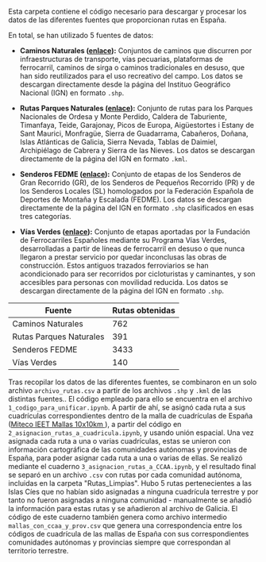 Esta carpeta contiene el código necesario para descargar y procesar los datos de las diferentes fuentes que proporcionan rutas en España. 

En total, se han utilizado 5 fuentes de datos:

- **Caminos Naturales ([enlace](https://centrodedescargas.cnig.es/CentroDescargas/caminos-naturales)):** Conjuntos de caminos que discurren por infraestructuras de transporte, vías pecuarias, plataformas de ferrocarril, caminos de sirga o caminos tradicionales en desuso, que han sido reutilizados para el uso recreativo del campo. Los datos se descargan directamente desde la página del Instituo Geográfico Nacional (IGN) en formato ``.shp``.

- **Rutas Parques Naturales ([enlace](https://centrodedescargas.cnig.es/CentroDescargas/rutas-parques-nacionales)):** Conjunto de rutas para los Parques Nacionales de Ordesa y Monte Perdido, Caldera de Taburiente, Timanfaya, Teide, Garajonay, Picos de Europa, Aigüestortes i Estany de Sant Maurici, Monfragüe, Sierra de Guadarrama, Cabañeros, Doñana, Islas Atlánticas de Galicia, Sierra Nevada, Tablas de Daimiel, Archipiélago de Cabrera y Sierra de las Nieves. Los datos se descargan directamente de la página del IGN en formato ``.kml``.

- **Senderos FEDME ([enlace](https://centrodedescargas.cnig.es/CentroDescargas/senderos-fedme)):** Conjunto de etapas de los Senderos de Gran Recorrido (GR), de los Senderos de Pequeños Recorrido (PR) y de los Senderos Locales (SL) homologados por la Federación Española de Deportes de Montaña y Escalada (FEDME). Los datos se descargan directamente de la página del IGN en formato ``.shp`` clasificados en esas tres categorías.

- **Vías Verdes ([enlace](https://centrodedescargas.cnig.es/CentroDescargas/vias-verdes)):** Conjunto de etapas aportadas por la Fundación de Ferrocarriles Españoles mediante su Programa Vías Verdes, desarrolladas a partir de líneas de ferrocarril en desuso o que nunca llegaron a prestar servicio por quedar inconclusas las obras de construcción. Estos antiguos trazados ferroviarios se han acondicionado para ser recorridos por cicloturistas y caminantes, y son accesibles para personas con movilidad reducida. Los datos se descargan directamente de la página del IGN en formato ``.shp``.


| Fuente | Rutas obtenidas |
|----------|----------|
| Caminos Naturales    | 762   |
| Rutas Parques Naturales    | 391   |
| Senderos FEDME    | 3433  |
| Vías Verdes    | 140   |

Tras recopilar los datos de las diferentes fuentes, se combinaron en un solo archivo ``archivo_rutas.csv`` a partir de los archivos ``.shp`` y ``.kml`` de las distintas fuentes.. El código empleado para ello se encuentra en el archivo ``1_codigo_para_unificar.ipynb``. 
A partir de ahí, se asignó cada ruta a sus cuadrículas correspondientes dentro de la malla de cuadrículas de España ([Miteco IEET Mallas 10x10km
](https://www.miteco.gob.es/es/biodiversidad/temas/inventarios-nacionales/inventario-especies-terrestres/inventario-nacional-de-biodiversidad/bdn-ieet-default.html)), a partir del código en ``2_asignacion_rutas_a_cuadricula.ipynb``, y usando unión espacial.
Una vez asignada cada ruta a una o varias cuadrículas, estas se unieron con información cartográfica de las comunidades autónomas y provincias de España, para poder asignar cada ruta a una o varias de ellas. Se realizó mediante el cuaderno ``3_asignacion_rutas_a_CCAA.ipynb``, y el resultado final se separó en un archivo ``.csv`` con rutas por cada comunidad autónoma, incluidas en la carpeta "Rutas_Limpias". Hubo 5 rutas pertenecientes a las Islas Cíes que no habían sido asignadas a ninguna cuadrícula terrestre y por tanto no fueron asignadas a ninguna comunidad - manualmente se añadió la información para estas rutas y se añadieron al archivo de Galicia. El código de este cuaderno también genera como archivo intermedio ``mallas_con_ccaa_y_prov.csv`` que genera una correspondencia entre los códigos de cuadrícula de las mallas de España con sus correspondientes comunidades autónomas y provincias siempre que correspondan al territorio terrestre.
